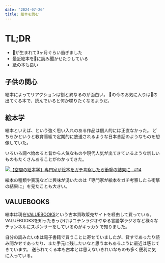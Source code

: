 ```yaml
---
date: "2024-07-26"
title: 絵本を読む
---
```


# TL;DR

- 👶が生まれて3ヶ月ぐらい過ぎました
- 最近絵本を👶に読み聞かせたりしている
- 紙の本も良い

## 子供の関心

絵本によってリアクションは割と異なるのが面白い。
👶の今のお気に入りは🍣の出てくる本で、読んでいると何か喋りたくなるようだ。

## 絵本学

絵本といえば、という強く思い入れのある作品は個人的には正直なかった。
どちらかというと教育番組で定期的に放送されるような日本昔話のようなものを想像していた。

いろいろ調べ始めると昔から人気なものや現代人気が出てきているような新しいものもたくさんあることがわかってきた。

[![【空間の絵本学】専門家が絵本をガチ考察したら衝撃の結果に…#14](https://i.ytimg.com/vi/3MbgOZrrKeg/maxresdefault.jpg)](https://youtu.be/3MbgOZrrKeg?si=Bk1c_xDIxslEk9ZV)

絵本の種類や表現などに興味が湧いたのは「専門家が絵本をガチ考察したら衝撃の結果に」を見たことも大きい。

## VALUEBOOKS

絵本は現在[VALUEBOOKS](https://www.valuebooks.jp/)という古本買取販売サイトを経由して買っている。
VALUEBOOKSを知ったきっかけはコテンラジオやゆる言語学ラジオなど様々なチャンネルにスポンサーをしているのがキッカケで知りました。

自分の読みたい本は電子書籍で買うことに寄せていましたが、貸すであったり読み聞かせであったり、また手元に残したいなと思う本もあるように最近は感じてきています。
送られてくる本も古本とは思えないきれいなものも多く便利に気に入っている。
